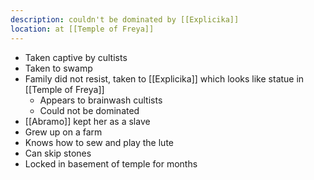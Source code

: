 ```yaml
---
description: couldn't be dominated by [[Explicika]]
location: at [[Temple of Freya]]
---
```

- Taken captive by cultists
- Taken to swamp
- Family did not resist, taken to [[Explicika]] which looks like statue in [[Temple of Freya]]
	- Appears to brainwash cultists
	- Could not be dominated
- [[Abramo]] kept her as a slave
- Grew up on a farm
- Knows how to sew and play the lute
- Can skip stones
- Locked in basement of temple for months
